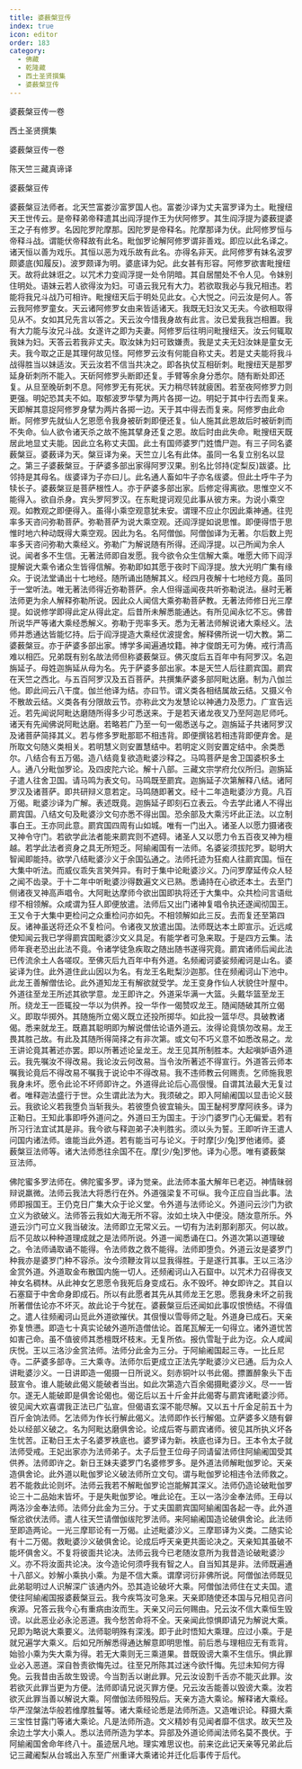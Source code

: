 ```yaml
---
title: 婆薮槃豆传
index: true
icon: editor
order: 183
category:
  - 佛藏
  - 乾隆藏
  - 西土圣贤撰集
  - 婆薮槃豆传
---
```


婆薮槃豆传一卷  

西土圣贤撰集  

婆薮槃豆传一卷  

陈天竺三藏真谛译  

婆薮槃豆传  

婆薮槃豆法师者。北天竺富娄沙富罗国人也。富娄沙译为丈夫富罗译为土。毗搜纽天王世传云。是帝释弟帝释遣其出阎浮提作王为伏阿修罗。其生阎浮提为婆薮提婆王之子有修罗。名因陀罗陀摩那。因陀罗是帝释名。陀摩那译为伏。此阿修罗恒与帝释斗战。谓能伏帝释故有此名。毗伽罗论解阿修罗谓非善戏。即应以此名译之。诸天恒以善为戏乐。其恒以恶为戏乐故有此名。亦得名非天。此阿修罗有妹名波罗颇婆底(知履反)。波罗颇译为明。婆底译为妃。此女甚有形容。阿修罗欲害毗搜纽天。故将此妹诳之。以咒术力变阎浮提一处令阴暗。其自居闇处不令人见。令妹别住明处。语妹云若人欲得汝为妇。可语云我兄有大力。若欲取我必与我兄相违。若能将我兄斗战乃可相许。毗搜纽天后于明处见此女。心大悦之。问云汝是何人。答云我阿修罗童女。天云诸阿修罗女由来皆适诸天。我既无妇汝又无夫。今欲相取得见从不。女如其兄先言以答之。天云汝今惜我身故有此言。汝已爱我我岂相置。我有大力能与汝兄斗战。女遂许之即为夫妻。阿修罗后往明问毗搜纽天。汝云何辄取我妹为妇。天答云若我非丈夫。取汝妹为妇可致嫌责。我是丈夫无妇汝妹是童女无夫。我今取之正是其理何故见怪。阿修罗云汝有何能自称丈夫。若是丈夫能将我斗战得胜当以妹适汝。天云汝若不信当共决之。即各执仗互相斫刺。毗搜纽天是那罗延身斫刺所不能入。天斫阿修罗头断即还复。手臂等余身分悉尔。随有断处即还复。从旦至晚斫刺不息。阿修罗无有死状。天力稍尽转就疲困。若至夜阿修罗力则更强。明妃恐其夫不如。取郁波罗华擘为两片各掷一边。明妃于其中行去而复来。天即解其意捉阿修罗身擘为两片各掷一边。天于其中得去而复来。阿修罗由此命断。阿修罗先就仙人乞恩愿令我身被斫刺即便还复。仙人施其此恩故后时被斫刺而不失命。仙人欲令诸天杀之故不施其擘身还复之恩。故后时由此失命。毗搜纽天既居此地显丈夫能。因此立名称丈夫国。此土有国师婆罗门姓憍尸迦。有三子同名婆薮槃豆。婆薮译为天。槃豆译为亲。天竺立儿名有此体。虽同一名复立别名以显之。第三子婆薮槃豆。于萨婆多部出家得阿罗汉果。别名比邻持(定梨反)跋婆。比邻持是其母名。绂婆译为子亦曰儿。此名通人畜如牛子亦名绂婆。但此土呼牛子为犊长子。婆薮槃豆是菩萨根性人。亦于萨婆多部出家。后修定得离欲。思惟空义不能得入。欲自杀身。宾头罗阿罗汉。在东毗提诃观见此事从彼方来。为说小乘空观。如教观之即便得入。虽得小乘空观意犹未安。谓理不应止尔因此乘神通。往兜率多天咨问弥勒菩萨。弥勒菩萨为说大乘空观。还阎浮提如说思惟。即便得悟于思惟时地六种动既得大乘空观。因此为名。名阿僧伽。阿僧伽译为无著。尔后数上兜率多天咨问弥勒大乘经义。弥勒广为解说随有所得。还阎浮提。以己所闻为余人说。闻者多不生信。无著法师即自发愿。我今欲令众生信解大乘。唯愿大师下阎浮提解说大乘令诸众生皆得信解。弥勒即如其愿于夜时下阎浮提。放大光明广集有缘众。于说法堂诵出十七地经。随所诵出随解其义。经四月夜解十七地经方竟。虽同于一堂听法。唯无著法师得近弥勒菩萨。余人但得遥闻夜共听弥勒说法。昼时无著法师更为余人解释弥勒所说。因此众人闻信大乘弥勒菩萨教。无著法师修日光三摩提。如说修学即得此定从得此定。后昔所未解悉能通达。有所见闻永忆不忘。佛昔所说华严等诸大乘经悉解义。弥勒于兜率多天。悉为无著法师解说诸大乘经义。法师并悉通达皆能忆持。后于阎浮提造大乘经优波提舍。解释佛所说一切大教。第二婆薮槃豆。亦于萨婆多部出家。博学多闻遍通坟籍。神才俊朗无可为俦。戒行清高难以相匹。兄弟既有别名故法师但称婆薮槃豆。佛灭度后五百年中有阿罗汉。名迦旃延子。母姓迦旃延从母为名。先于萨婆多部出家。本是天竺人后往罽宾国。罽宾在天竺之西北。与五百阿罗汉及五百菩萨。共撰集萨婆多部阿毗达磨。制为八伽兰他。即此间云八干度。伽兰他译为结。亦曰节。谓义类各相结属故云结。又摄义令不散故云结。义类各有分限故云节。亦称此文为发慧论以神通力及愿力。广宣告远近。若先闻说阿毗达磨随所得多少可悉送来。于是若天诸龙夜叉乃至阿迦尼师吒。诸天有先闻佛说阿毗达磨。若略若广乃至一句一偈悉送与之。迦旃延子共诸阿罗汉及诸菩萨简择其义。若与修多罗毗那耶不相违背。即便撰铭若相违背即便弃舍。是所取文句随义类相关。若明慧义则安置慧结中。若明定义则安置定结中。余类悉尔。八结合有五万偈。造八结竟复欲造毗婆沙释之。马鸣菩萨是舍卫国婆枳多土人。通八分毗伽罗论。及四皮陀六论。解十八部。三藏文宗学府允仪所归。迦旃延子遣人往舍卫国。请马鸣为表文句。马鸣既至罽宾。迦旃延子次第解释八结。诸阿罗汉及诸菩萨。即共研辩义意若定。马鸣随即著文。经十二年造毗婆沙方竟。凡百万偈。毗婆沙译为广解。表述既竟。迦旃延子即刻石立表云。今去学此诸人不得出罽宾国。八结文句及毗婆沙文句亦悉不得出国。恐余部及大乘污坏此正法。以立制事白王。王亦同此意。罽宾国四周有山如城。唯有一门出入。诸圣人以愿力摄诸夜叉神令守门。若欲学此法者能来罽宾则不遮碍。诸圣人又以愿力令五百夜叉神为檀越。若学此法者资身之具无所短乏。阿緰阇国有一法师。名婆娑须拔陀罗。聪明大智闻即能持。欲学八结毗婆沙义于余国弘通之。法师托迹为狂痴人往罽宾国。恒在大集中听法。而威仪乖失言笑舛异。有时于集中论毗婆沙义。乃问罗摩延传众人轻之闻不齿录。于十二年中听毗婆沙得数遍文义已熟。悉诵持在心欲还本土。去至门侧诸夜叉神高声唱令。大阿毗达摩师今欲出国即执将还于大集中。众共检问言语纰缪不相领解。众咸谓为狂人即便放遣。法师后又出门诸神复唱令执还遂闻彻国王。王又令于大集中更检问之众重检问亦如先。不相领解如此三反。去而复还至第四反。诸神虽送将还众不复检问。令诸夜叉放遣出国。法师既达本土即宣示。近远咸使知闻云我已学得罽宾国毗婆沙文义具足。有能学者可急来取。于是四方云集。法师年衰老恐出此法不竟。令诸学徒急疾取之随出随书遂得究竟。罽宾诸师后闻此法已传流余土人各嗟叹。至佛灭后九百年中有外道。名频阇诃婆娑频阇诃是山名。婆娑译为住。此外道住此山因以为名。有龙王名毗梨沙迦那。住在频阇诃山下池中。此龙王善解僧佉论。此外道知龙王有解欲就受学。龙王变身作仙人状貌住叶屋中。外道往至龙王所述其欲学意。龙王即许之。外道采华满一大篮。头戴华篮至龙王所。绕龙王一匝辄投一华以为供养。投一华作一偈赞叹龙王。随闻随破其所立偈义。即取华掷外。其随施所立偈义既立还投所掷华。如此投一篮华尽。具破教诸偈。悉来就龙王。既嘉其聪明即为解说僧佉论语外道云。汝得论竟慎勿改易。龙王畏其胜己故。有此及其随所得简择之有非次第。或文句不巧义意不如悉改易之。龙王讲论竟其著述亦罢。即以所著述论呈龙王。龙王见其所制胜本。大起嗔妒语外道云。我先嘱汝不得改易。我论汝云何改易。当令汝所著述不得宣行。外道答云师本嘱我论竟后不得改易不嘱我于说论中不得改易。我不违师教云何赐责。乞师施我恩我身未坏。愿令此论不坏师即许之。外道得此论后心高佷慢。自谓其法最大无复过者。唯释迦法盛行于世。众生谓此法为大。我须破之。即入阿緰阇国以显击论义鼓云。我欲论义若我堕负当斩我头。若彼堕负彼宜输头。国王馝柯罗摩阿祑多。译为正勒日。王知此事即呼外道问之。外道曰王为国主。于沙门婆罗门心无偏爱。若有所习行法宜试其是非。我今欲与释迦弟子决判胜劣。须以头为誓。王即听许王遣人问国内诸法师。谁能当此外道。若有能当可与论义。于时摩[少/兔]罗他诸师。婆薮槃豆法师等。诸大法师悉往余国不在。摩[少/兔]罗他。译为心愿。唯有婆薮槃豆法师。  

佛陀蜜多罗法师在。佛陀蜜多罗。译为觉亲。此法师本虽大解年已老迈。神情昧弱辩说羸微。法师云我法大将悉行在外。外道强梁复不可纵。我今正应自当此事。法师即报国王。王仍克日广集大众于论义堂。令外道与法师论义。外道问云沙门为欲立义为欲破义。法师答云我如大海无所不容。汝如土块入中便没。随汝意所乐。外道云沙门可立义我当破汝。法师即立无常义云。一切有为法刹那刹那灭。何以故。后不见故以种种道理成就之是法师所说。外道一闻悉诵在口。外道次第以道理破之。令法师诵取诵不能得。令法师救之救不能得。法师即堕负。外道云汝是婆罗门种我亦是婆罗门种不容杀。汝今须鞭汝背以显我得胜。于是遂行其事。王以三洛沙金赏外道。外道取金布散国内施一切人。还频阇诃山入石窟中。以咒术力召得夜叉神女名稠林。从此神女乞恩愿令我死后身变成石。永不毁坏。神女即许之。其自以石塞窟于中舍命身即成石。所以有此愿者其先从其师龙王乞恩。愿我身未坏之前我所著僧佉论亦不坏灭。故此论于今犹在。婆薮槃豆后还闻如此事叹恨愤结。不得值之。遣人往频阇诃山觅此外道欲摧伏。其佷慢以雪辱师之耻。外道身已成石。天亲弥复愤懑。即造七十真实论破外道所造僧佉论。首尾瓦解无一句得立。诸外道忧苦如害己命。虽不值彼师其悉檀既坏枝末。无复所依。报仇雪耻于此为讫。众人咸闻庆悦。王以三洛沙金赏法师。法师分此金为三分。于阿緰阇国起三寺。一比丘尼寺。二萨婆多部寺。三大乘寺。法师尔后更成立正法先学毗婆沙义已通。后为众人讲毗婆沙义。一日讲即造一偈摄一日所说义。刻赤铜叶以书此偈。摽置醉象头下击鼓宣令。谁人能破此偈义能破者当出。如此次第造六百余偈摄毗婆沙义。尽一一皆尔。遂无人能破即是俱舍论偈也。偈讫后以五十斤金并此偈寄与罽宾诸毗婆沙师。彼见闻大欢喜谓我正法已广弘宣。但偈语玄深不能尽解。又以五十斤金足前五十为百斤金饷法师。乞法师为作长行解此偈义。法师即作长行解偈。立萨婆多义随有僻处以经部义破之。名为阿毗达磨俱舍论。论成后寄与罽宾诸师。彼见其所执义坏各生忧苦。正勒日王太子名婆罗袟底也。婆罗译为新。袟底也译为日。王本令太子就法师受戒。王妃出家亦为法师弟子。太子后登王位母子同请留法师住阿緰阇国受其供养。法师即许之。新日王妹夫婆罗门名婆修罗多。是外道法师解毗伽罗论。天亲造俱舍论。此外道以毗伽罗论义破法师所立文句。谓与毗伽罗论相违令法师救之。若不能救此论则坏。法师云我若不解毗伽罗论岂能解其深义。法师仍造论破毗伽罗论三十二品始末皆坏。于是失毗伽罗论。唯此论在。王以一洛沙金奉法师。王母以两洛沙金奉法师。法师分此金为三分。于丈夫国罽宾国阿緰阇国各起一寺。此外道惭忿欲伏法师。遣人往天竺请僧伽绂陀罗法师。来阿緰阇国造论破俱舍论。此法师至即造两论。一光三摩耶论有一万偈。止述毗婆沙义。三摩耶译为义类。二随实论有十二万偈。救毗婆沙义破俱舍论。论成后呼天亲更共面论决之。天亲知其虽破不能坏俱舍义。不复将彼面共论决。法师云我今已老随汝意所为我昔造论破毗婆沙义。亦不将汝面共论决。汝今造论何须呼我有智之人。自当知其是非。法师既遍通十八部义。妙解小乘执小乘。为是不信大乘。谓摩诃衍非佛所说。阿僧伽法师既见此弟聪明过人识解深广该通内外。恐其造论破坏大乘。阿僧伽法师住在丈夫国。遣使往阿緰阇国报婆薮槃豆云。我今疾笃汝可急来。天亲即随使还本国与兄相见咨问疾源。兄答云我今心有重病由汝而生。天亲又问云何赐由。兄云汝不信大乘恒生毁谤。以此恶业必永沦恶道。我今愁苦命将不全。天亲闻此惊惧即请兄为解说大乘。兄即为略说大乘要义。法师聪明殊有深浅。即于此时悟知大乘理。应过小乘。于是就兄遍学大乘义。后如兄所解悉得通达解意即明思惟。前后悉与理相应无有乖背。始验小乘为失大乘为得。若无大乘则无三乘道果。昔既毁谤大乘不生信乐。惧此罪业必入恶道。深自咎责欲悔先过。往至兄所陈其过迷今欲忏悔。先愆未知何方得免。云我昔由舌故生毁谤。今当割舌以谢此罪。兄云汝设割千舌亦不能灭此罪。汝若欲灭此罪当更为方便。法师即请兄说灭罪方便。兄云汝舌能善以毁谤大乘。汝若欲灭此罪当善以解说大乘。阿僧伽法师殂殁后。天亲方造大乘论。解释诸大乘经。华严涅槃法华般若维摩胜鬘等。诸大乘经论悉是法师所造。又造唯识论。释摄大乘三宝性甘露门等诸大乘论。凡是法师所造。文义精妙有见闻者靡不信求。故天竺及余边土学大小乘人。悉以法师所造为学本。异部及外道论师闻法师名莫不畏伏。于阿緰阇国舍命年终八十。虽迹居凡地。理实难思议也。前来讫此记天亲等兄弟此后记三藏阇梨从台城出入东至广州重译大乘诸论并迁化后事传于后代。  
